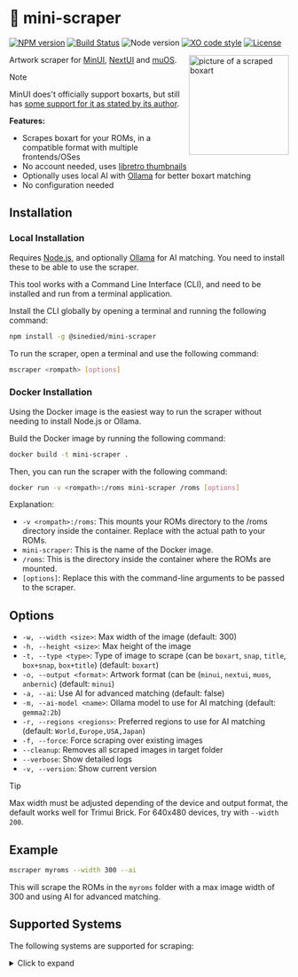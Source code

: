 # 🎨 mini-scraper

[![NPM version](https://img.shields.io/npm/v/@sinedied/mini-scraper.svg)](https://www.npmjs.com/package/@sinedied/mini-scraper)
[![Build Status](https://github.com/sinedied/mini-scraper/workflows/build/badge.svg)](https://github.com/sinedied/mini-scraper/actions)
![Node version](https://img.shields.io/node/v/@sinedied/mini-scraper.svg)
[![XO code style](https://img.shields.io/badge/code_style-XO-5ed9c7.svg)](https://github.com/sindresorhus/xo)
[![License](https://img.shields.io/badge/license-MIT-blue.svg)](LICENSE)

<img src="https://raw.githubusercontent.com/sinedied/mini-scraper/refs/heads/main/pic.jpg" alt="picture of a scraped boxart" width="180" align="right">

Artwork scraper for [MinUI](https://github.com/shauninman/MinUI), [NextUI](https://github.com/LoveRetro/NextUI) and [muOS](https://muos.dev/).

> [!NOTE]
> MinUI does't officially support boxarts, but still has [some support for it as stated by its author](https://www.reddit.com/r/SBCGaming/comments/1hycyqx/minui_box_art/).

**Features:**
- Scrapes boxart for your ROMs, in a compatible format with multiple frontends/OSes
- No account needed, uses [libretro thumbnails](https://github.com/libretro-thumbnails/libretro-thumbnails)
- Optionally uses local AI with [Ollama](https://ollama.com/) for better boxart matching
- No configuration needed

## Installation

### Local Installation

Requires [Node.js](https://nodejs.org/), and optionally [Ollama](https://ollama.com/) for AI matching. You need to install these to be able to use the scraper.

This tool works with a Command Line Interface (CLI), and need to be installed and run from a terminal application.

Install the CLI globally by opening a terminal and running the following command:

```bash
npm install -g @sinedied/mini-scraper
```

To run the scraper, open a terminal and use the following command:

```bash
mscraper <rompath> [options]
```

### Docker Installation

Using the Docker image is the easiest way to run the scraper without needing to install Node.js or Ollama.

Build the Docker image by running the following command:

```bash
docker build -t mini-scraper .
```

Then, you can run the scraper with the following command:

```bash
docker run -v <rompath>:/roms mini-scraper /roms [options]
```

Explanation:

- `-v <rompath>:/roms`: This mounts your ROMs directory to the /roms directory inside the container.  Replace <rompath> with the actual path to your ROMs.
- `mini-scraper`: This is the name of the Docker image.
- `/roms`: This is the directory inside the container where the ROMs are mounted.
- `[options]`: Replace this with the command-line arguments to be passed to the scraper.

## Options

- `-w, --width <size>`: Max width of the image (default: 300)
- `-h, --height <size>`: Max height of the image
- `-t, --type <type>`: Type of image to scrape (can be `boxart`, `snap`, `title`, `box+snap`, `box+title`) (default: `boxart`)
- `-o, --output <format>`: Artwork format (can be (`minui`, `nextui`, `muos`, `anbernic`) (default: `minui`)
- `-a, --ai`: Use AI for advanced matching (default: false)
- `-m, --ai-model <name>`: Ollama model to use for AI matching (default: `gemma2:2b`)
- `-r, --regions <regions>`: Preferred regions to use for AI matching (default: `World,Europe,USA,Japan`)
- `-f, --force`: Force scraping over existing images
- `--cleanup`: Removes all scraped images in target folder
- `--verbose`: Show detailed logs
- `-v, --version`: Show current version

> [!TIP]
> Max width must be adjusted depending of the device and output format, the default works well for Trimui Brick. For 640x480 devices, try with `--width 200`.

## Example

```bash
mscraper myroms --width 300 --ai
```

This will scrape the ROMs in the `myroms` folder with a max image width of 300 and using AI for advanced matching.

## Supported Systems

The following systems are supported for scraping:

<details>
<summary>Click to expand</summary>

- Nintendo - Game Boy Color
- Nintendo - Game Boy Advance
- Nintendo - Game Boy
- Nintendo - Super Nintendo Entertainment System
- Nintendo - Nintendo 64DD
- Nintendo - Nintendo 64
- Nintendo - Family Computer Disk System
- Nintendo - Nintendo Entertainment System
- Nintendo - Nintendo DSi
- Nintendo - Nintendo DS
- Nintendo - Pokemon Mini
- Nintendo - Virtual Boy
- Handheld Electronic Game
- Sega - 32X
- Sega - Dreamcast
- Sega - Mega Drive - Genesis
- Sega - Mega-CD - Sega CD
- Sega - Game Gear
- Sega - Master System - Mark III
- Sega - Saturn
- Sega - Naomi 2
- Sega - Naomi
- Sony - PlayStation
- Sony - PlayStation Portable
- Amstrad - CPC
- Atari - 2600
- Atari - 5200
- Atari - 7800
- Atari - Jaguar
- Atari - Lynx
- Atari - ST
- Bandai - WonderSwan Color
- Bandai - WonderSwan
- Coleco - ColecoVision
- Commodore - Amiga
- Commodore - VIC-20
- Commodore - 64
- FBNeo - Arcade Games
- GCE - Vectrex
- GamePark - GP32
- MAME
- Microsoft - MSX
- Mattel - Intellivision
- NEC - PC Engine CD - TurboGrafx-CD
- NEC - PC Engine SuperGrafx
- NEC - PC Engine - TurboGrafx 16
- SNK - Neo Geo CD
- SNK - Neo Geo Pocket Color
- SNK - Neo Geo Pocket
- SNK - Neo Geo
- Magnavox - Odyssey2
- TIC-80
- Sharp - X68000
- Watara - Supervision
- DOS
- DOOM
- ScummVM
- Atomiswave

</details>
